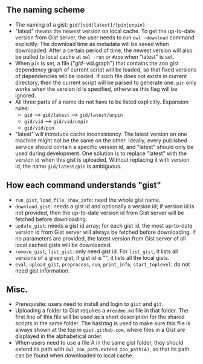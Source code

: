 ## The naming scheme

- The naming of a gist: `gid/[vid|latest]/[pin|unpin]`
- "latest" means the newest version on local cache. To get the up-to-date version from Gist server, the user needs to run `owl -download` command explicitly. The download time as metadata will be saved when downloaded. After a certain period of time, the newest version will also be pulled to local cache at `owl -run` or `#zoo` when "latest" is set.
- When `pin` is set, a file ("$gid-$vid.graph") that contains the zoo gist dependency graph of current script will be loaded, so that fixed versions of dependencies will be loaded. If such file does not exists in current directory, then the current script will be parsed to generate one. `pin` only works when the version id is specified, otherwise this flag will be ignored.
- All three parts of a name do not have to be listed explicitly. Expansion rules:
    + `gid` --> `gid/latest` --> `gid/latest/unpin`
    + `gid/vid` --> `gid/vid/unpin`
    + `gid/vid/pin`
- "latest" will introduce cache inconsistency. The latest version on one machine might not be the same on the other. Ideally, every published service should contain a specific version id, and "latest" should only be used during development. One solution is to replace "latest" with the version id when this gist is uploaded. Without replacing it with version id, the name `gid/latest/pin` is ambiguous.

## How each command understands "gist"

- `run_gist`, `load_file`, `show_info`: need the whole gist name.
- `download_gist`: needs a gist id and optionally a version id; if version id is not provided, then the up-to-date version id from Gist server will be fetched before downloading.
- `update_gist`: needs a gist id array; for each gist id, the most up-to-date version id from Gist server will always be fetched before downloading. If no parameters are provided, the latest version from Gist server of all local cached gists will be downloaded.
- `remove_gist`, `list_gist`: only need gist id. For `list_gist`, it lists all versions of a given gist; if gist id is "", it lists all the local gists.
- `eval`, `upload_gist`, `preprocess`, `run`, `print_info`, `start_toplevel`: do not need gist information.


## Misc.

- Prerequisite: users need to install and login to `gist` and `git`.
- Uploading a folder to Gist requires a `#readme.md` file in that folder. The first line of this file will be used as a short description for the shared scripts in the same folder. The hashtag is used to make sure this file is always shown at the top in `gist.github.com`, where files in a Gist are displayed in the alphabetical order.
- When users need to use a file A in the same gist folder, they should extend its path with `Owl_zoo_path.extend_zoo_path(A)`, so that its path can be found when downloaded to local cache.
